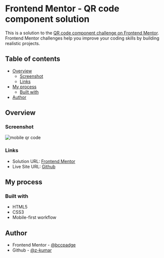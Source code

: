 # Frontend Mentor - QR code component solution

This is a solution to the [QR code component challenge on Frontend Mentor](https://www.frontendmentor.io/challenges/qr-code-component-iux_sIO_H). Frontend Mentor challenges help you improve your coding skills by building realistic projects.

## Table of contents

- [Overview](#overview)
  - [Screenshot](#screenshot)
  - [Links](#links)
- [My process](#my-process)
  - [Built with](#built-with)
- [Author](#author)

## Overview

### Screenshot

![mobile qr code](./mobile-qr-code.png)

### Links

- Solution URL: [Frontend Mentor](https://www.frontendmentor.io/solutions/qr-code-component-using-html-and-css-vJW4RDBZgk)
- Live Site URL: [Github](https://z-kumar.github.io/qr-code-component/)

## My process

### Built with

- HTML5
- CSS3
- Mobile-first workflow

## Author

- Frontend Mentor - [@bccpadge](https://www.frontendmentor.io/profile/bccpadge)
- Github - [@z-kumar](https://www.github.com/z-kumar)
